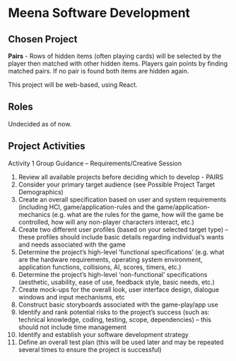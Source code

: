 # Meena Software Development

## Chosen Project

**Pairs** - Rows of hidden items (often playing cards) will be selected by the player then matched with other hidden items. Players gain points by
finding matched pairs. If no pair is found both items are hidden again.

This project will be web-based, using React.

## Roles

Undecided as of now.

## Project Activities

Activity 1 Group Guidance – Requirements/Creative Session
1. Review all available projects before deciding which to develop - PAIRS
2. Consider your primary target audience (see Possible Project Target Demographics) 
3. Create an overall specification based on user and system requirements (including HCI, game/application-rules and the game/application-
mechanics (e.g. what are the rules for the game, how will the game be controlled, how will any non-player characters interact, etc.)
4. Create two different user profiles (based on your selected target type) – these profiles should include basic details regarding individual’s
wants and needs associated with the game
5. Determine the project’s high-level ‘functional specifications’ (e.g. what are the hardware requirements, operating system environment,
application functions, collisions, AI, scores, timers, etc.)
6. Determine the project’s high-level ‘non-functional’ specifications (aesthetic, usability, ease of use, feedback style, basic needs, etc.)
7. Create mock-ups for the overall look, user interface design, dialogue windows and input mechanisms, etc
8. Construct basic storyboards associated with the game-play/app use
9. Identify and rank potential risks to the project’s success (such as: technical knowledge, coding, testing, scope, dependencies) – this should
not include time management
10. Identify and establish your software development strategy
11. Define an overall test plan (this will be used later and may be repeated several times to ensure the project is successful)

